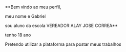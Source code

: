 **Bem vindo ao meu perfil,

meu nome e Gabriel

sou aluno da escola VEREADOR ALAY JOSE CORREA**

tenho 18 ano

Pretendo utilizar a plataforma para postar meus trabalhos
